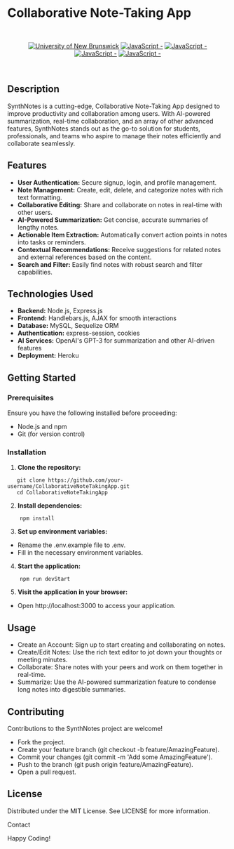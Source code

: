# Collaborative Note-Taking App

<br/>
<p align="center">
    <a href="https://unb.ca/cel/bootcamps/coding.html">
        <img alt="University of New Brunswick" src="https://img.shields.io/static/v1.svg?label=bootcamp&message=UNB&color=red" /></a>
        <a href="" >
        <img alt="JavaScript - " src="https://img.shields.io/static/v1.svg?label=JavaScript&message=ES6&color=violet" /></a>
    <a href="" >
        <img alt="JavaScript - " src="https://img.shields.io/static/v1.svg?label=Node.js&message=Server&color=yellow" /></a>
    <a href="" >
        <img alt="JavaScript - " src="https://img.shields.io/static/v1.svg?label=npm&message=packages&color=blue" /></a>
    <a href="" >
        <img alt="JavaScript - " src="https://img.shields.io/static/v1.svg?label=npm&message=openai&color=green" /></a>
</p>
<br/>

## Description
SynthNotes is a cutting-edge, Collaborative Note-Taking App designed to improve productivity and collaboration among users. With AI-powered summarization, real-time collaboration, and an array of other advanced features, SynthNotes stands out as the go-to solution for students, professionals, and teams who aspire to manage their notes efficiently and collaborate seamlessly.

## Features
- **User Authentication:** Secure signup, login, and profile management.
- **Note Management:** Create, edit, delete, and categorize notes with rich text formatting.
- **Collaborative Editing:** Share and collaborate on notes in real-time with other users.
- **AI-Powered Summarization:** Get concise, accurate summaries of lengthy notes.
- **Actionable Item Extraction:** Automatically convert action points in notes into tasks or reminders.
- **Contextual Recommendations:** Receive suggestions for related notes and external references based on the content.
- **Search and Filter:** Easily find notes with robust search and filter capabilities.

## Technologies Used
- **Backend:** Node.js, Express.js
- **Frontend:** Handlebars.js, AJAX for smooth interactions
- **Database:** MySQL, Sequelize ORM
- **Authentication:** express-session, cookies
- **AI Services:** OpenAI's GPT-3 for summarization and other AI-driven features
- **Deployment:** Heroku

## Getting Started

### Prerequisites
Ensure you have the following installed before proceeding:
- Node.js and npm
- Git (for version control)

### Installation
1. **Clone the repository:**
```shell
   git clone https://github.com/your-username/CollaborativeNoteTakingApp.git
   cd CollaborativeNoteTakingApp
```

2. **Install dependencies:**
```shell
    npm install
```

3. **Set up environment variables:**
- Rename the .env.example file to .env.
- Fill in the necessary environment variables.

4. **Start the application:**
```shell
    npm run devStart
```

5. **Visit the application in your browser:**
- Open http://localhost:3000 to access your application.

## Usage
- Create an Account: Sign up to start creating and collaborating on notes.
- Create/Edit Notes: Use the rich text editor to jot down your thoughts or meeting minutes.
- Collaborate: Share notes with your peers and work on them together in real-time.
- Summarize: Use the AI-powered summarization feature to condense long notes into digestible summaries.

## Contributing
Contributions to the SynthNotes project are welcome!
- Fork the project.
- Create your feature branch (git checkout -b feature/AmazingFeature).
- Commit your changes (git commit -m 'Add some AmazingFeature').
- Push to the branch (git push origin feature/AmazingFeature).
- Open a pull request.

## License
Distributed under the MIT License. See LICENSE for more information.

Contact

Happy Coding!

